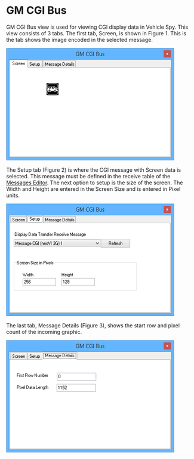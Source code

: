 # GM CGI Bus

GM CGI Bus view is used for viewing CGI display data in Vehicle Spy. This view consists of 3 tabs. The first tab, Screen, is shown in Figure 1. This is the tab shows the image encoded in the selected message.

![Figure 1: GM CGI Bus Screen](../../.gitbook/assets/CGIScreen.gif)

The Setup tab (Figure 2) is where the CGI message with Screen data is selected. This message must be defined in the receive table of the [Messages Editor](../main-menu-spy-networks/message-editor/). The next option to setup is the size of the screen. The Width and Height are entered in the Screen Size and is entered in Pixel units.

![Figure 2: GM CGI Bus Setup](../../.gitbook/assets/CGISetup.gif)

The last tab, Message Details (Figure 3), shows the start row and pixel count of the incoming graphic.

![Figure 3: GM CGI Bus Message Details](../../.gitbook/assets/CGIMessageDetail.gif)
